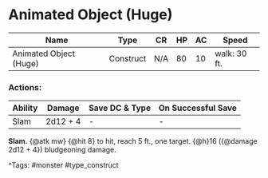 # Animated Object (Huge)

| Name | Type | CR | HP | AC | Speed |
|------|------|----|----|----|-------|
| Animated Object (Huge) | Construct | N/A | 80 | 10 | walk: 30 ft. |

### Actions:

| Ability | Damage | Save DC & Type | On Successful Save |
|---------|--------|----------------|--------------------|
| Slam | 2d12 + 4 | - | - |


**Slam.** {@atk mw} {@hit 8} to hit, reach 5 ft., one target. {@h}16 ({@damage 2d12 + 4}) bludgeoning damage.

^Tags: #monster #type_construct